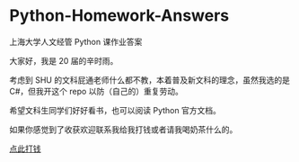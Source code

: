 # Python-Homework-Answers
上海大学人文经管 Python 课作业答案

大家好，我是 20 届的辛时雨。

考虑到 SHU 的文科屁通老师什么都不教，本着普及新文科的理念，虽然我选的是 C#，但我开这个 repo 以防（自己的）重复劳动。

希望文科生同学们好好看书，也可以阅读 Python 官方文档。

如果你感觉到了收获欢迎联系我给我打钱或者请我喝奶茶什么的。

[点此打钱](https://qr.alipay.com/fkx11234eyedcystzxnareb)
